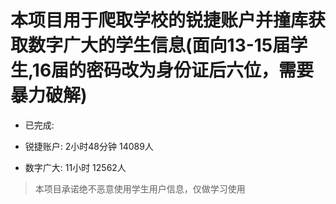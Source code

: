 # 本项目用于爬取学校的锐捷账户并撞库获取数字广大的学生信息(面向13-15届学生,16届的密码改为身份证后六位，需要暴力破解)


- 已完成:
- 锐捷账户:
2小时48分钟
14089人

- 数字广大:
11小时
12562人



> 本项目承诺绝不恶意使用学生用户信息，仅做学习使用